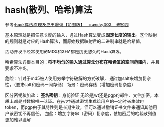 
# hash(散列、哈希)算法


参考;[hash算法原理及应用漫谈【加图版】 - sunsky303 - 博客园](https://www.cnblogs.com/sunsky303/p/11865321.html)



基本原理就是把任意长度的输入，通过Hash算法变成**固定长度的输出**。这个映射的规则就是对应的Hash算法，而原始数据映射后的二进制串就是哈希值。

活动开发中经常使用的MD5和SHA都是历史悠久的Hash算法。


哈希算法的根本目的：**将不均匀的输入通过算法分布在哈希值的空间范围内**，并且要求不冲突。



危险：针对于md5被人使用穷举字符破解的方式破解，
通过加salt来增加复杂性，（要求salt和密码一同存储）
场景：密码存储（增加密码复杂度）



区分密钥和加盐：
**签名密钥**：身份验证
无论是jwt还是pgp的邮件、文件加密，本质上都是对数据唯一认证。在jwt中通过密钥生成给用户的一定时长生效的token，而pgp由于其特性则是长期生效，但可以通过撤销证书文件来通知其他用户该密钥不再信任。
加盐：增加字符串（密码）复杂度，使加密后的哈希散列值更加难以破解








